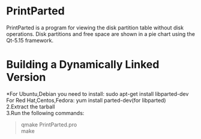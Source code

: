 # PrintParted 
PrintParted is a program for viewing the disk partition table without disk operations. Disk partitions and free space are shown in a pie chart using the Qt-5.15 framework. 

# Building a Dynamically Linked Version
*For Ubuntu,Debian you need to install:  sudo apt-get install libparted-dev<br />
For Red Hat,Centos,Fedora:  yum install parted-dev(for libparted)<br /> 
2.Extract the tarball<br />
3.Run the following commands:<br />
>qmake PrintParted.pro<br />
>make<br />
